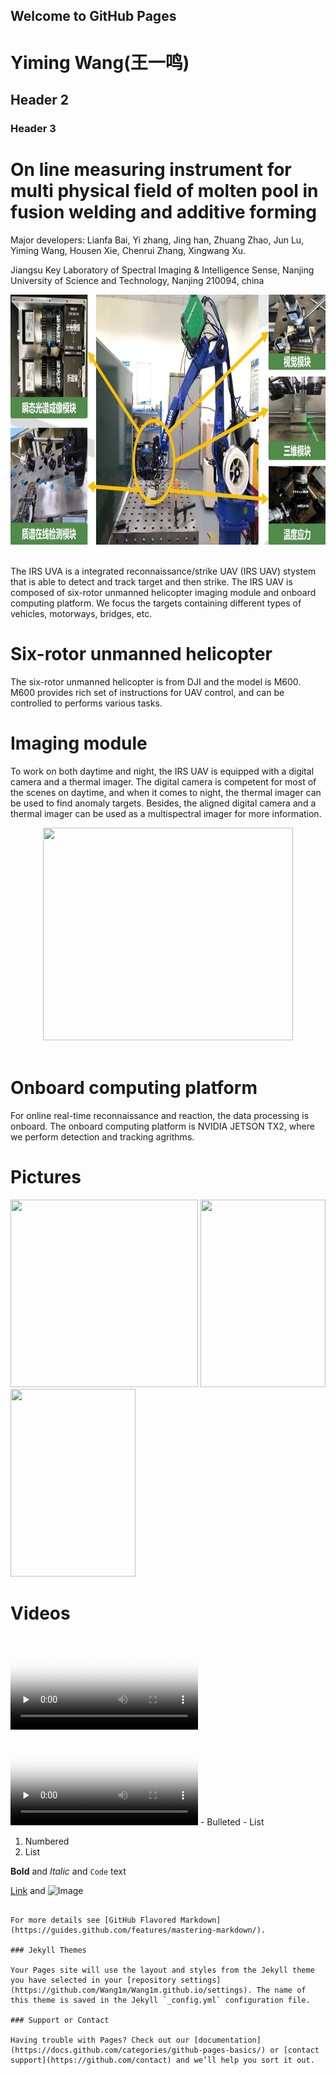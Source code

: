 ## Welcome to GitHub Pages

# Yiming Wang(王一鸣)
## Header 2
### Header 3
# On line measuring instrument for multi physical field of molten pool in fusion welding and additive forming

Major developers: Lianfa Bai, Yi zhang, Jing han, Zhuang Zhao, Jun Lu, Yiming Wang, Housen Xie, Chenrui Zhang, Xingwang Xu.

Jiangsu Key Laboratory of Spectral Imaging & Intelligence Sense, Nanjing University of Science and Technology, Nanjing 210094, china

<center><img width="640" height="400" src="设备.jpg"/></center><br/>

The IRS UVA is a integrated reconnaissance/strike UAV (IRS UAV) stystem that is able to detect and track target and then strike. The IRS UAV is composed of six-rotor unmanned helicopter imaging module and onboard computing platform. We focus the targets containing different types of vehicles, motorways, bridges, etc.

# Six-rotor unmanned helicopter

The six-rotor unmanned helicopter is from DJI and the model is M600. M600 provides rich set of instructions for UAV control, and can be controlled to performs various tasks.

# Imaging module

To work on both daytime and night, the IRS UAV is equipped with a digital camera and a thermal imager. The digital camera is competent for most of the scenes on daytime, and when it comes to night, the thermal imager can be used to find anomaly targets. Besides, the aligned digital camera and a thermal imager can be used as a multispectral imager for more information.

<center><img width="400" height="340" src="imgs/uav.JPG"/></center><br/>

# Onboard computing platform

For online real-time reconnaissance and reaction, the data processing is onboard. The onboard computing platform is NVIDIA JETSON TX2, where we perform detection and tracking agrithms. 

# Pictures

<img width="300" height="300" src="imgs/uav1.png"/>
<img width="200" height="300" src="imgs/cer1.jpg"/>
<img width="200" height="300" src="imgs/cer2.jpg"/>


# Videos
      
<video id="video" controls="" preload="none" poster="imgs/vis.jpg">
      <source id="mp4" src="imgs/1.mp4" type="video/mp4">
      </video>
	  
<video id="video" controls="" preload="none" poster="imgs/ir.jpg">
      <source id="mp4" src="imgs/ir.mp4" type="video/mp4">
      </video>
- Bulleted
- List

1. Numbered
2. List

**Bold** and _Italic_ and `Code` text

[Link](url) and ![Image](src)
```

For more details see [GitHub Flavored Markdown](https://guides.github.com/features/mastering-markdown/).

### Jekyll Themes

Your Pages site will use the layout and styles from the Jekyll theme you have selected in your [repository settings](https://github.com/Wang1m/Wang1m.github.io/settings). The name of this theme is saved in the Jekyll `_config.yml` configuration file.

### Support or Contact

Having trouble with Pages? Check out our [documentation](https://docs.github.com/categories/github-pages-basics/) or [contact support](https://github.com/contact) and we’ll help you sort it out.
